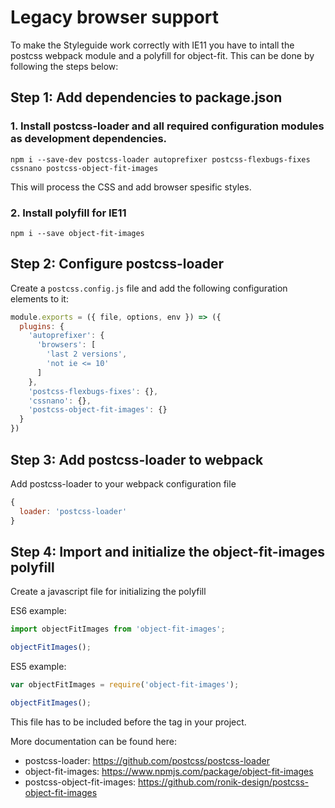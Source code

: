 # Legacy browser support
To make the Styleguide work correctly with IE11 you have to intall the postcss webpack module and a polyfill for object-fit. This can be done by following the steps below:

## Step 1: Add dependencies to package.json
### 1. Install postcss-loader and all required configuration modules as development dependencies.
`npm i --save-dev postcss-loader autoprefixer postcss-flexbugs-fixes cssnano postcss-object-fit-images`

This will process the CSS and add browser spesific styles.

### 2. Install polyfill for IE11
`npm i --save object-fit-images`

## Step 2: Configure postcss-loader
Create a `postcss.config.js` file and add the following configuration elements to it:

```javascript
module.exports = ({ file, options, env }) => ({
  plugins: {
    'autoprefixer': {
      'browsers': [
        'last 2 versions',
        'not ie <= 10'
      ]
    },
    'postcss-flexbugs-fixes': {},
    'cssnano': {},
    'postcss-object-fit-images': {}
  }
})
```

## Step 3: Add postcss-loader to webpack
Add postcss-loader to your webpack configuration file

```javascript
{
  loader: 'postcss-loader'
}
```

## Step 4: Import and initialize the object-fit-images polyfill
Create a javascript file for initializing the polyfill

ES6 example:
```javascript
import objectFitImages from 'object-fit-images';

objectFitImages();
```

ES5 example:
```javascript
var objectFitImages = require('object-fit-images');

objectFitImages();
```

This file has to be included before the </body> tag in your project.

More documentation can be found here:
* postcss-loader: https://github.com/postcss/postcss-loader
* object-fit-images: https://www.npmjs.com/package/object-fit-images
* postcss-object-fit-images: https://github.com/ronik-design/postcss-object-fit-images

